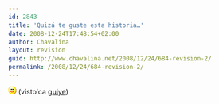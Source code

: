```yaml
---
id: 2843
title: 'Quizá te guste esta historia…'
date: 2008-12-24T17:48:54+02:00
author: Chavalina
layout: revision
guid: http://www.chavalina.net/2008/12/24/684-revision-2/
permalink: /2008/12/24/684-revision-2/
---
```

![emo](/imagenes/emoticonos/sonrisa.gif) (visto&prime;ca <a href="http://www.putamurcia.com/index.php/2006/05/23/ey-princesa/" target="_blank">guiye</a>)
